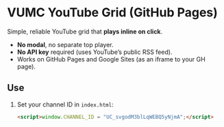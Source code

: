 # VUMC YouTube Grid (GitHub Pages)

Simple, reliable YouTube grid that **plays inline on click**.
- **No modal**, no separate top player.
- **No API key** required (uses YouTube’s public RSS feed).
- Works on GitHub Pages and Google Sites (as an iframe to your GH page).

## Use
1. Set your channel ID in `index.html`:
   ```html
   <script>window.CHANNEL_ID = "UC_svgodM3blLqWEBQ5yNjmA";</script>

